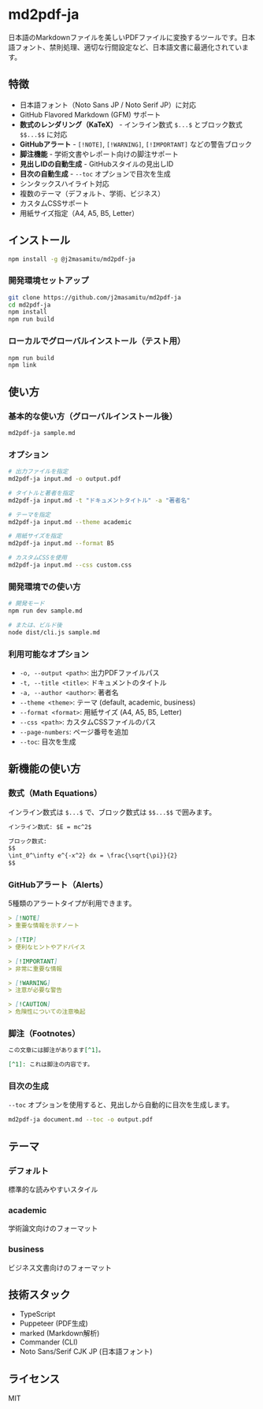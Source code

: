 # md2pdf-ja

日本語のMarkdownファイルを美しいPDFファイルに変換するツールです。日本語フォント、禁則処理、適切な行間設定など、日本語文書に最適化されています。

## 特徴

- 日本語フォント（Noto Sans JP / Noto Serif JP）に対応
- GitHub Flavored Markdown (GFM) サポート
- **数式のレンダリング（KaTeX）** - インライン数式 `$...$` とブロック数式 `$$...$$` に対応
- **GitHubアラート** - `[!NOTE]`, `[!WARNING]`, `[!IMPORTANT]` などの警告ブロック
- **脚注機能** - 学術文書やレポート向けの脚注サポート
- **見出しIDの自動生成** - GitHubスタイルの見出しID
- **目次の自動生成** - `--toc` オプションで目次を生成
- シンタックスハイライト対応
- 複数のテーマ（デフォルト、学術、ビジネス）
- カスタムCSSサポート
- 用紙サイズ指定（A4, A5, B5, Letter）

## インストール

```bash
npm install -g @j2masamitu/md2pdf-ja
```

### 開発環境セットアップ

```bash
git clone https://github.com/j2masamitu/md2pdf-ja
cd md2pdf-ja
npm install
npm run build
```

### ローカルでグローバルインストール（テスト用）

```bash
npm run build
npm link
```

## 使い方

### 基本的な使い方（グローバルインストール後）

```bash
md2pdf-ja sample.md
```

### オプション

```bash
# 出力ファイルを指定
md2pdf-ja input.md -o output.pdf

# タイトルと著者を指定
md2pdf-ja input.md -t "ドキュメントタイトル" -a "著者名"

# テーマを指定
md2pdf-ja input.md --theme academic

# 用紙サイズを指定
md2pdf-ja input.md --format B5

# カスタムCSSを使用
md2pdf-ja input.md --css custom.css
```

### 開発環境での使い方

```bash
# 開発モード
npm run dev sample.md

# または、ビルド後
node dist/cli.js sample.md
```

### 利用可能なオプション

- `-o, --output <path>`: 出力PDFファイルパス
- `-t, --title <title>`: ドキュメントのタイトル
- `-a, --author <author>`: 著者名
- `--theme <theme>`: テーマ (default, academic, business)
- `--format <format>`: 用紙サイズ (A4, A5, B5, Letter)
- `--css <path>`: カスタムCSSファイルのパス
- `--page-numbers`: ページ番号を追加
- `--toc`: 目次を生成

## 新機能の使い方

### 数式（Math Equations）

インライン数式は `$...$` で、ブロック数式は `$$...$$` で囲みます。

```markdown
インライン数式: $E = mc^2$

ブロック数式:
$$
\int_0^\infty e^{-x^2} dx = \frac{\sqrt{\pi}}{2}
$$
```

### GitHubアラート（Alerts）

5種類のアラートタイプが利用できます。

```markdown
> [!NOTE]
> 重要な情報を示すノート

> [!TIP]
> 便利なヒントやアドバイス

> [!IMPORTANT]
> 非常に重要な情報

> [!WARNING]
> 注意が必要な警告

> [!CAUTION]
> 危険性についての注意喚起
```

### 脚注（Footnotes）

```markdown
この文章には脚注があります[^1]。

[^1]: これは脚注の内容です。
```

### 目次の生成

`--toc` オプションを使用すると、見出しから自動的に目次を生成します。

```bash
md2pdf-ja document.md --toc -o output.pdf
```

## テーマ

### デフォルト
標準的な読みやすいスタイル

### academic
学術論文向けのフォーマット

### business
ビジネス文書向けのフォーマット

## 技術スタック

- TypeScript
- Puppeteer (PDF生成)
- marked (Markdown解析)
- Commander (CLI)
- Noto Sans/Serif CJK JP (日本語フォント)

## ライセンス

MIT
